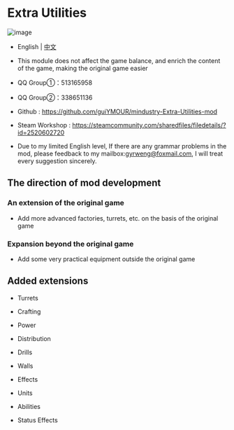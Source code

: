 # Extra Utilities

![image](https://github.com/guiYMOUR/mindustry-Extra-Utilities-mod/blob/main/assets/sprites-override/ui/logo.png)

- English | [中文](README_cn.md)

- This module does not affect the game balance, and enrich the content of the game, making the original game easier


- QQ Group①：513165958
- QQ Group②：338651136
- Github : https://github.com/guiYMOUR/mindustry-Extra-Utilities-mod
- Steam Workshop : https://steamcommunity.com/sharedfiles/filedetails/?id=2520602720
- Due to my limited English level, If there are any grammar problems in the mod, please feedback to my mailbox:gyrweng@foxmail.com, I will treat every suggestion sincerely.

## The direction of mod development

### An extension of the original game
- Add more advanced factories, turrets, etc. on the basis of the original game

### Expansion beyond the original game
- Add some very practical equipment outside the original game

## Added extensions

- Turrets

- Crafting

- Power

- Distribution

- Drills

- Walls

- Effects

- Units 

- Abilities

- Status Effects
